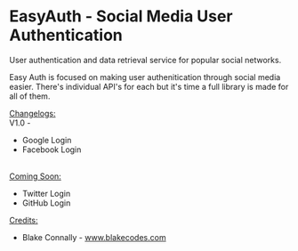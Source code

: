 # EasyAuth - Social Media User Authentication
User authentication and data retrieval service for popular social networks.

Easy Auth is focused on making user authenitication through social media easier. There's individual API's for each but it's time
a full library is made for all of them.


<u>Changelogs:</U> <br>
V1.0 -
    <ul>
        <li>Google Login</li>
          <li>Facebook Login</li>
    </ul>
   
   <br>
   <u>Coming Soon:</u>
       <ul>
           <li>Twitter Login</li>
             <li>GitHub Login</li>
       </ul>
       
   <u>Credits:</u>
           <ul>
            <li>Blake Connally - www.blakecodes.com</li>
           </ul>